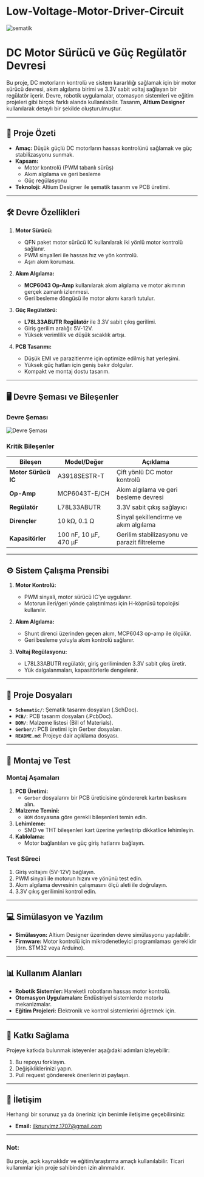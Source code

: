 # Low-Voltage-Motor-Driver-Circuit

![sematik](https://github.com/user-attachments/assets/f4eb6c9d-66e8-44f2-bdba-d9fcf4193ebf)

# **DC Motor Sürücü ve Güç Regülatör Devresi**

Bu proje, DC motorların kontrolü ve sistem kararlılığı sağlamak için bir motor sürücü devresi, akım algılama birimi ve 3.3V sabit voltaj sağlayan bir regülatör içerir. Devre, robotik uygulamalar, otomasyon sistemleri ve eğitim projeleri gibi birçok farklı alanda kullanılabilir. Tasarım, **Altium Designer** kullanılarak detaylı bir şekilde oluşturulmuştur.

---

## 📜 **Proje Özeti**
- **Amaç:** Düşük güçlü DC motorların hassas kontrolünü sağlamak ve güç stabilizasyonu sunmak.
- **Kapsam:** 
  - Motor kontrolü (PWM tabanlı sürüş)
  - Akım algılama ve geri besleme
  - Güç regülasyonu
- **Teknoloji:** Altium Designer ile şematik tasarım ve PCB üretimi.

---

## 🛠️ **Devre Özellikleri**
1. **Motor Sürücü:**
   - QFN paket motor sürücü IC kullanılarak iki yönlü motor kontrolü sağlanır.
   - PWM sinyalleri ile hassas hız ve yön kontrolü.
   - Aşırı akım koruması.

2. **Akım Algılama:**
   - **MCP6043 Op-Amp** kullanılarak akım algılama ve motor akımının gerçek zamanlı izlenmesi.
   - Geri besleme döngüsü ile motor akımı kararlı tutulur.

3. **Güç Regülatörü:**
   - **L78L33ABUTR Regülatör** ile 3.3V sabit çıkış gerilimi.
   - Giriş gerilim aralığı: 5V-12V.
   - Yüksek verimlilik ve düşük sıcaklık artışı.

4. **PCB Tasarımı:**
   - Düşük EMI ve parazitlenme için optimize edilmiş hat yerleşimi.
   - Yüksek güç hatları için geniş bakır dolgular.
   - Kompakt ve montaj dostu tasarım.

---

## 🖥️ **Devre Şeması ve Bileşenler**

### **Devre Şeması**
![Devre Şeması](./sematik.jpg)

### **Kritik Bileşenler**
| **Bileşen**       | **Model/Değer**               | **Açıklama**                                 |
|--------------------|-------------------------------|---------------------------------------------|
| **Motor Sürücü IC**| A3918SESTR-T                 | Çift yönlü DC motor kontrolü                |
| **Op-Amp**         | MCP6043T-E/CH                | Akım algılama ve geri besleme devresi       |
| **Regülatör**      | L78L33ABUTR                  | 3.3V sabit çıkış sağlayıcı                  |
| **Dirençler**      | 10 kΩ, 0.1 Ω                 | Sinyal şekillendirme ve akım algılama       |
| **Kapasitörler**   | 100 nF, 10 µF, 470 µF        | Gerilim stabilizasyonu ve parazit filtreleme|

---

## ⚙️ **Sistem Çalışma Prensibi**
1. **Motor Kontrolü:**
   - PWM sinyali, motor sürücü IC'ye uygulanır.
   - Motorun ileri/geri yönde çalıştırılması için H-köprüsü topolojisi kullanılır.

2. **Akım Algılama:**
   - Shunt direnci üzerinden geçen akım, MCP6043 op-amp ile ölçülür.
   - Geri besleme yoluyla akım kontrolü sağlanır.

3. **Voltaj Regülasyonu:**
   - L78L33ABUTR regülatör, giriş geriliminden 3.3V sabit çıkış üretir.
   - Yük dalgalanmaları, kapasitörlerle dengelenir.

---

## 📂 **Proje Dosyaları**
- **`Schematic/`**: Şematik tasarım dosyaları (.SchDoc).
- **`PCB/`**: PCB tasarım dosyaları (.PcbDoc).
- **`BOM/`**: Malzeme listesi (Bill of Materials).
- **`Gerber/`**: PCB üretimi için Gerber dosyaları.
- **`README.md`**: Projeye dair açıklama dosyası.

---

## 🔨 **Montaj ve Test**
### **Montaj Aşamaları**
1. **PCB Üretimi:**
   - `Gerber` dosyalarını bir PCB üreticisine göndererek kartın baskısını alın.
2. **Malzeme Temini:**
   - `BOM` dosyasına göre gerekli bileşenleri temin edin.
3. **Lehimleme:**
   - SMD ve THT bileşenleri kart üzerine yerleştirip dikkatlice lehimleyin.
4. **Kablolama:**
   - Motor bağlantıları ve güç giriş hatlarını bağlayın.

### **Test Süreci**
1. Giriş voltajını (5V-12V) bağlayın.
2. PWM sinyali ile motorun hızını ve yönünü test edin.
3. Akım algılama devresinin çalışmasını ölçü aleti ile doğrulayın.
4. 3.3V çıkış gerilimini kontrol edin.

---

## 💻 **Simülasyon ve Yazılım**
- **Simülasyon:** Altium Designer üzerinden devre simülasyonu yapılabilir.
- **Firmware:** Motor kontrolü için mikrodenetleyici programlaması gereklidir (örn. STM32 veya Arduino).

---

## 📊 **Kullanım Alanları**
- **Robotik Sistemler:** Hareketli robotların hassas motor kontrolü.
- **Otomasyon Uygulamaları:** Endüstriyel sistemlerde motorlu mekanizmalar.
- **Eğitim Projeleri:** Elektronik ve kontrol sistemlerini öğretmek için.

---

## 🌟 **Katkı Sağlama**
Projeye katkıda bulunmak isteyenler aşağıdaki adımları izleyebilir:
1. Bu repoyu forklayın.
2. Değişikliklerinizi yapın.
3. Pull request göndererek önerilerinizi paylaşın.

---

## 📧 **İletişim**
Herhangi bir sorunuz ya da öneriniz için benimle iletişime geçebilirsiniz:
- **Email:** [ilknurylmz.1707@gmail.com](mailto:ilknurylmz.1707@gmail.com)

---

### **Not:**
Bu proje, açık kaynaklıdır ve eğitim/araştırma amaçlı kullanılabilir. Ticari kullanımlar için proje sahibinden izin alınmalıdır.
